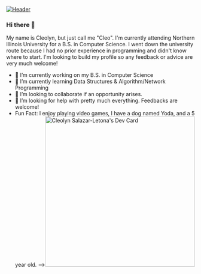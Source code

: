 [![Header](https://www.creative-tim.com/blog/content/images/size/w1140/2021/08/rebranding-post--1-.jpg "Header")](https://www.creative-tim.com/)
### Hi there 👋
My name is Cleolyn, but just call me "Cleo".
I'm currently attending Northern Illinois University for a B.S. in Computer Science.
I went down the university route because I had no prior experience in programming and
didn't know where to start. I'm looking to build my profile so any feedback or advice
are very much welcome!

- 🔭 I’m currently working on my B.S. in Computer Science
- 🌱 I’m currently learning Data Structures & Algorithm/Network Programming
- 👯 I’m looking to collaborate if an opportunity arises.
- 🤔 I’m looking for help with pretty much everything. Feedbacks are welcome!
- Fun Fact: I enjoy playing video games, I have a dog named Yoda, and a 5 year old.
--><a href="https://app.daily.dev/gitCleo"><img src="https://api.daily.dev/devcards/d529f3962e304a428a718ebb07a7c6c5.png?r=upd" width="400" alt="Cleolyn Salazar-Letona's Dev Card"/></a>
